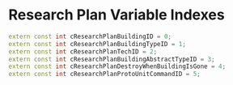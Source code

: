 # Research Plan Variable Indexes

```cpp title="Research Plan Variable Indexes"
extern const int cResearchPlanBuildingID = 0;
extern const int cResearchPlanBuildingTypeID = 1;
extern const int cResearchPlanTechID = 2;
extern const int cResearchPlanBuildingAbstractTypeID = 3;
extern const int cResearchPlanDestroyWhenBuildingIsGone = 4;
extern const int cResearchPlanProtoUnitCommandID = 5;
```

